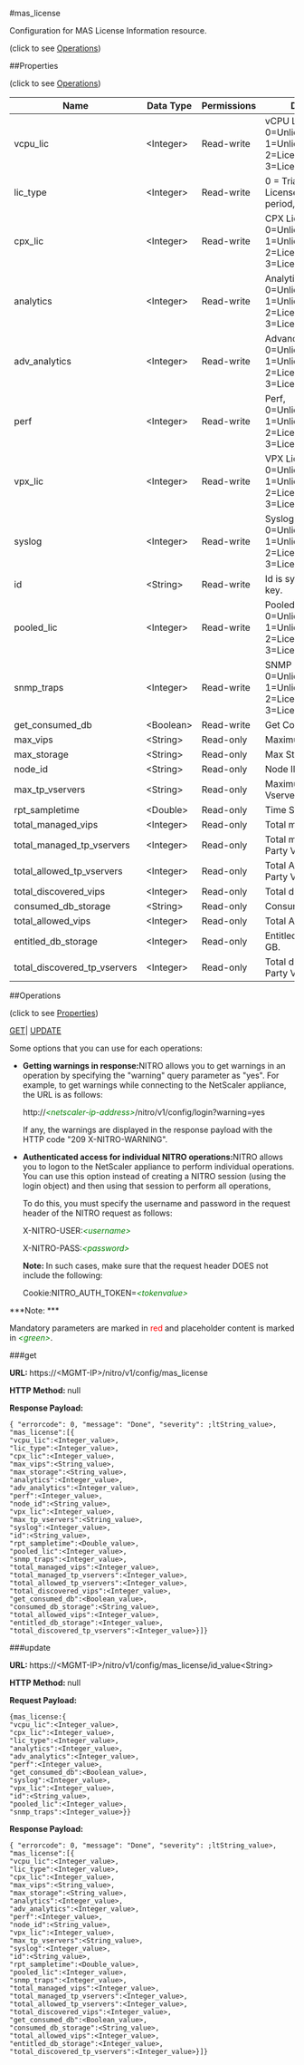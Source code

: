 #mas_license



Configuration for MAS License Information resource.

<span>(click to see [Operations](#operations))</span>



##Properties 

<span>(click to see [Operations](#operations))</span>





<table><thead><tr><th>Name</th><th>Data Type</th><th>Permissions</th><th>Description</th></tr></thead><tbody><tr><td>vcpu_lic</td><td>&lt;Integer></td><td>Read-write</td><td>vCPU Licenses, 0=Unlicensed/Disabled, 1=Unlicensed/Enabled, 2=Licensed/Disabled, 3=Licensed/Enabled.</td></tr><tr><td>lic_type</td><td>&lt;Integer></td><td>Read-write</td><td>0 = Trial Period, 1 = Licensed, 2 = Grace period, 3 = unlicensed.</td></tr><tr><td>cpx_lic</td><td>&lt;Integer></td><td>Read-write</td><td>CPX Licenses, 0=Unlicensed/Disabled, 1=Unlicensed/Enabled, 2=Licensed/Disabled, 3=Licensed/Enabled.</td></tr><tr><td>analytics</td><td>&lt;Integer></td><td>Read-write</td><td>Analytics, 0=Unlicensed/Disabled, 1=Unlicensed/Enabled, 2=Licensed/Disabled, 3=Licensed/Enabled.</td></tr><tr><td>adv_analytics</td><td>&lt;Integer></td><td>Read-write</td><td>Advanced Analytics, 0=Unlicensed/Disabled, 1=Unlicensed/Enabled, 2=Licensed/Disabled, 3=Licensed/Enabled.</td></tr><tr><td>perf</td><td>&lt;Integer></td><td>Read-write</td><td>Perf, 0=Unlicensed/Disabled, 1=Unlicensed/Enabled, 2=Licensed/Disabled, 3=Licensed/Enabled.</td></tr><tr><td>vpx_lic</td><td>&lt;Integer></td><td>Read-write</td><td>VPX Licenses, 0=Unlicensed/Disabled, 1=Unlicensed/Enabled, 2=Licensed/Disabled, 3=Licensed/Enabled.</td></tr><tr><td>syslog</td><td>&lt;Integer></td><td>Read-write</td><td>Syslog, 0=Unlicensed/Disabled, 1=Unlicensed/Enabled, 2=Licensed/Disabled, 3=Licensed/Enabled.</td></tr><tr><td>id</td><td>&lt;String></td><td>Read-write</td><td>Id is system generated key.</td></tr><tr><td>pooled_lic</td><td>&lt;Integer></td><td>Read-write</td><td>Pooled Licenses, 0=Unlicensed/Disabled, 1=Unlicensed/Enabled, 2=Licensed/Disabled, 3=Licensed/Enabled.</td></tr><tr><td>snmp_traps</td><td>&lt;Integer></td><td>Read-write</td><td>SNMP Traps, 0=Unlicensed/Disabled, 1=Unlicensed/Enabled, 2=Licensed/Disabled, 3=Licensed/Enabled.</td></tr><tr><td>get_consumed_db</td><td>&lt;Boolean></td><td>Read-write</td><td>Get Consumed DB.</td></tr><tr><td>max_vips</td><td>&lt;String></td><td>Read-only</td><td>Maximum VIPs.</td></tr><tr><td>max_storage</td><td>&lt;String></td><td>Read-only</td><td>Max Storage.</td></tr><tr><td>node_id</td><td>&lt;String></td><td>Read-only</td><td>Node ID.</td></tr><tr><td>max_tp_vservers</td><td>&lt;String></td><td>Read-only</td><td>Maximum Third Party Vservers.</td></tr><tr><td>rpt_sampletime</td><td>&lt;Double></td><td>Read-only</td><td>Time Stamp.</td></tr><tr><td>total_managed_vips</td><td>&lt;Integer></td><td>Read-only</td><td>Total managed VIPs.</td></tr><tr><td>total_managed_tp_vservers</td><td>&lt;Integer></td><td>Read-only</td><td>Total managed Third Party Vservers.</td></tr><tr><td>total_allowed_tp_vservers</td><td>&lt;Integer></td><td>Read-only</td><td>Total Allowed Third Party Vservres.</td></tr><tr><td>total_discovered_vips</td><td>&lt;Integer></td><td>Read-only</td><td>Total discovered VIPs.</td></tr><tr><td>consumed_db_storage</td><td>&lt;String></td><td>Read-only</td><td>Consumed DB storage.</td></tr><tr><td>total_allowed_vips</td><td>&lt;Integer></td><td>Read-only</td><td>Total Allowed VIPs.</td></tr><tr><td>entitled_db_storage</td><td>&lt;Integer></td><td>Read-only</td><td>Entitled DB storage in GB.</td></tr><tr><td>total_discovered_tp_vservers</td><td>&lt;Integer></td><td>Read-only</td><td>Total discovered Third Party Vservres.</td></tr></tbody></table>

##Operations 

<span>(click to see [Properties](#properties))</span>





[GET](#get)| [UPDATE](#update)





Some options that you can use for each operations:

<ul><li><p><b>Getting warnings in response:</b>NITRO allows you to get warnings in an operation by specifying the "warning" query parameter as "yes". For example, to get warnings while connecting to the NetScaler appliance, the URL is as follows:</p><p>http://<span style="color:green;font-style:italic;">&lt;netscaler-ip-address&gt;</span>/nitro/v1/config/login?warning=yes</p><p>If any, the warnings are displayed in the response payload with the HTTP code "209 X-NITRO-WARNING".</p></li><li><p><b>Authenticated access for individual NITRO operations:</b>NITRO allows you to logon to the NetScaler appliance to perform individual operations. You can use this option instead of creating a NITRO session (using the login object) and then using that session to perform all operations,</p><p>To do this, you must specify the username and password in the request header of the NITRO request as follows:</p><p>X-NITRO-USER:<span style="color:green;font-style:italic;">&lt;username&gt;</span></p><p>X-NITRO-PASS:<span style="color:green;font-style:italic;">&lt;password&gt;</span></p><p><b>Note: </b>In such cases, make sure that the request header DOES not include the following:</p><p>Cookie:NITRO_AUTH_TOKEN=<span style="color:green;font-style:italic;">&lt;tokenvalue&gt;</span></p></li></ul>







***Note: *** 

Mandatory parameters are marked in <span style="color:#FF0000;">red</span> and placeholder content is marked in <span style="color:green;font-style:italic">&lt;green&gt;</span>.



###get







<b>URL: </b>https://&lt;MGMT-IP&gt;/nitro/v1/config/mas_license

<b>HTTP Method: </b>null

<b>Response Payload: </b>
```
{ "errorcode": 0, "message": "Done", "severity": ;ltString_value>, "mas_license":[{
"vcpu_lic":<Integer_value>,
"lic_type":<Integer_value>,
"cpx_lic":<Integer_value>,
"max_vips":<String_value>,
"max_storage":<String_value>,
"analytics":<Integer_value>,
"adv_analytics":<Integer_value>,
"perf":<Integer_value>,
"node_id":<String_value>,
"vpx_lic":<Integer_value>,
"max_tp_vservers":<String_value>,
"syslog":<Integer_value>,
"id":<String_value>,
"rpt_sampletime":<Double_value>,
"pooled_lic":<Integer_value>,
"snmp_traps":<Integer_value>,
"total_managed_vips":<Integer_value>,
"total_managed_tp_vservers":<Integer_value>,
"total_allowed_tp_vservers":<Integer_value>,
"total_discovered_vips":<Integer_value>,
"get_consumed_db":<Boolean_value>,
"consumed_db_storage":<String_value>,
"total_allowed_vips":<Integer_value>,
"entitled_db_storage":<Integer_value>,
"total_discovered_tp_vservers":<Integer_value>}]}
```







###update







<b>URL: </b>https://&lt;MGMT-IP&gt;/nitro/v1/config/mas_license/id_value&lt;String&gt;

<b>HTTP Method: </b>null

<b>Request Payload: </b>
```
{mas_license:{
"vcpu_lic":<Integer_value>,
"cpx_lic":<Integer_value>,
"lic_type":<Integer_value>,
"analytics":<Integer_value>,
"adv_analytics":<Integer_value>,
"perf":<Integer_value>,
"get_consumed_db":<Boolean_value>,
"syslog":<Integer_value>,
"vpx_lic":<Integer_value>,
"id":<String_value>,
"pooled_lic":<Integer_value>,
"snmp_traps":<Integer_value>}}
```

<b>Response Payload: </b>
```
{ "errorcode": 0, "message": "Done", "severity": ;ltString_value>, "mas_license":[{
"vcpu_lic":<Integer_value>,
"lic_type":<Integer_value>,
"cpx_lic":<Integer_value>,
"max_vips":<String_value>,
"max_storage":<String_value>,
"analytics":<Integer_value>,
"adv_analytics":<Integer_value>,
"perf":<Integer_value>,
"node_id":<String_value>,
"vpx_lic":<Integer_value>,
"max_tp_vservers":<String_value>,
"syslog":<Integer_value>,
"id":<String_value>,
"rpt_sampletime":<Double_value>,
"pooled_lic":<Integer_value>,
"snmp_traps":<Integer_value>,
"total_managed_vips":<Integer_value>,
"total_managed_tp_vservers":<Integer_value>,
"total_allowed_tp_vservers":<Integer_value>,
"total_discovered_vips":<Integer_value>,
"get_consumed_db":<Boolean_value>,
"consumed_db_storage":<String_value>,
"total_allowed_vips":<Integer_value>,
"entitled_db_storage":<Integer_value>,
"total_discovered_tp_vservers":<Integer_value>}]}
```







